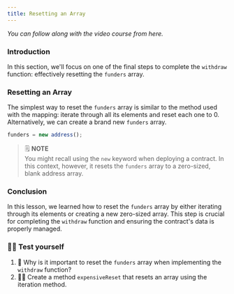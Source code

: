 ```yaml
---
title: Resetting an Array
---
```


_You can follow along with the video course from here._

> </a>

### Introduction

In this section, we'll focus on one of the final steps to complete the `withdraw` function: effectively resetting the `funders` array.

### Resetting an Array

The simplest way to reset the `funders` array is similar to the method used with the mapping: iterate through all its elements and reset each one to 0. Alternatively, we can create a brand new `funders` array.

```js
funders = new address();
```

> 🗒️ **NOTE** <br>
> You might recall using the `new` keyword when deploying a contract. In this context, however, it resets the `funders` array to a zero-sized, blank address array.

### Conclusion

In this lesson, we learned how to reset the `funders` array by either iterating through its elements or creating a new zero-sized array. This step is crucial for completing the `withdraw` function and ensuring the contract's data is properly managed.

### 🧑‍💻 Test yourself

1. 📕 Why is it important to reset the `funders` array when implementing the `withdraw` function?
2. 🧑‍💻 Create a method `expensiveReset` that resets an array using the iteration method.
